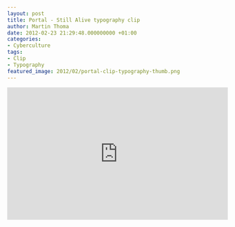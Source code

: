 ```yaml
---
layout: post
title: Portal - Still Alive typography clip
author: Martin Thoma
date: 2012-02-23 21:29:48.000000000 +01:00
categories:
- Cyberculture
tags:
- Clip
- Typography
featured_image: 2012/02/portal-clip-typography-thumb.png
---
```

<iframe src="http://player.vimeo.com/video/1612411?title=0&amp;byline=0&amp;portrait=0" width="512" height="307" frameborder="0" webkitAllowFullScreen mozallowfullscreen allowFullScreen></iframe>
